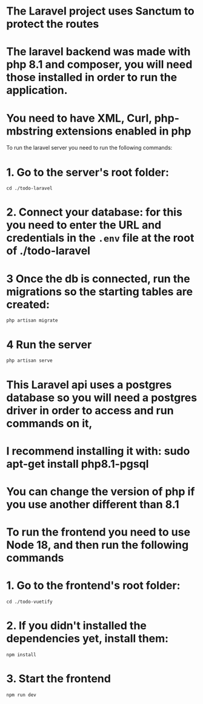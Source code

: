 # The Laravel project uses Sanctum to protect the routes

# The laravel backend was made with php 8.1 and composer, you will need those installed in order to run the application.
# You need to have XML, Curl, php-mbstring extensions enabled in php
To run the laravel server you need to run the following commands:
# 1. Go to the server's root folder:
`cd ./todo-laravel`

# 2. Connect your database: for this you need to enter the URL and credentials  in the `.env` file at the root of ./todo-laravel

# 3 Once the db is connected, run the migrations so the starting tables are created:
`php artisan migrate`

# 4 Run the server
`php artisan serve`

# This Laravel api uses a postgres database so you will need a postgres driver in order to access and run commands on it,
# I recommend installing it with: sudo apt-get install php8.1-pgsql
# You can change the version of php if you use another different than 8.1


# To run the frontend you need to use Node 18, and then run the following commands
# 1. Go to the frontend's root folder:
`cd ./todo-vuetify`
# 2. If you didn't installed the dependencies yet, install them:
`npm install`
# 3. Start the frontend
`npm run dev`